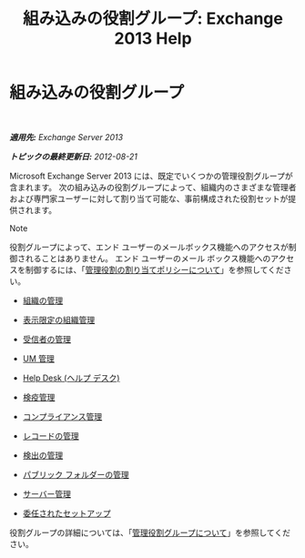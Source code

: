 ﻿---
title: '組み込みの役割グループ: Exchange 2013 Help'
TOCTitle: 組み込みの役割グループ
ms:assetid: f786b88a-8263-4475-a3c5-104fbb322ec5
ms:mtpsurl: https://technet.microsoft.com/ja-jp/library/Dd351266(v=EXCHG.150)
ms:contentKeyID: 49896557
ms.date: 04/24/2018
mtps_version: v=EXCHG.150
ms.translationtype: HT
---

# 組み込みの役割グループ

 

_**適用先:** Exchange Server 2013_

_**トピックの最終更新日:** 2012-08-21_

Microsoft Exchange Server 2013 には、既定でいくつかの管理役割グループが含まれます。 次の組み込みの役割グループによって、組織内のさまざまな管理者および専門家ユーザーに対して割り当て可能な、事前構成された役割セットが提供されます。


> [!NOTE]
> 役割グループによって、エンド ユーザーのメールボックス機能へのアクセスが制御されることはありません。 エンド ユーザーのメール ボックス機能へのアクセスを制御するには、「<A href="understanding-management-role-assignment-policies-exchange-2013-help.md">管理役割の割り当てポリシーについて</A>」を参照してください。



  - [組織の管理](organization-management-exchange-2013-help.md)

  - [表示限定の組織管理](view-only-organization-management-exchange-2013-help.md)

  - [受信者の管理](recipient-management-exchange-2013-help.md)

  - [UM 管理](um-management-exchange-2013-help.md)

  - [Help Desk (ヘルプ デスク)](help-desk-exchange-2013-help.md)

  - [検疫管理](hygiene-management-exchange-2013-help.md)

  - [コンプライアンス管理](compliance-management-exchange-2013-help.md)

  - [レコードの管理](records-management-exchange-2013-help.md)

  - [検出の管理](discovery-management-exchange-2013-help.md)

  - [パブリック フォルダーの管理](public-folder-management-exchange-2013-help.md)

  - [サーバー管理](server-management-exchange-2013-help.md)

  - [委任されたセットアップ](delegated-setup-exchange-2013-help.md)

役割グループの詳細については、「[管理役割グループについて](understanding-management-role-groups-exchange-2013-help.md)」を参照してください。

